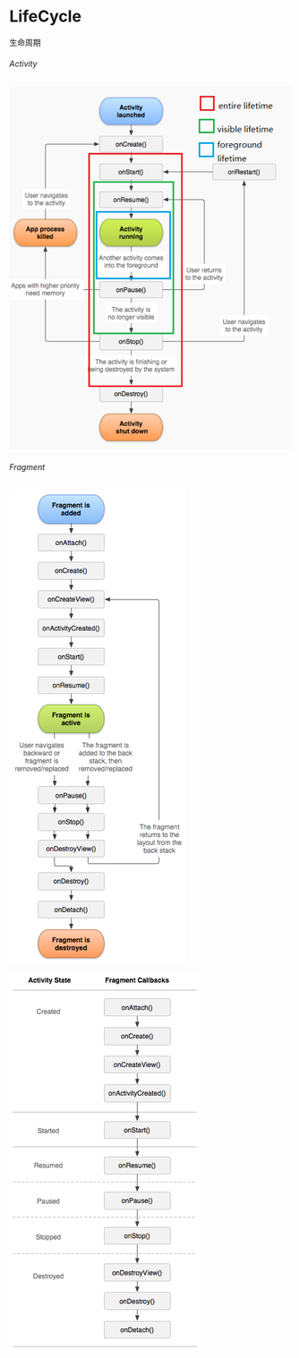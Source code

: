 # LifeCycle
生命周期

###### Activity
![image](https://github.com/albertizzy/LifeCycle/blob/master/screenshot/Activity.png)

###### Fragment
![image](https://github.com/albertizzy/LifeCycle/blob/master/screenshot/Fragment_1.png)

![image](https://github.com/albertizzy/LifeCycle/blob/master/screenshot/Fragment_2.png)
